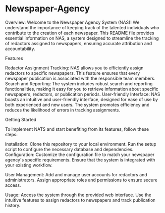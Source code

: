 # Newspaper-Agency
Overview:
Welcome to the Newspaper Agency System (NAS)! We understand the importance of keeping track of the talented individuals who contribute to the creation of each newspaper. This README file provides essential information on NAS, a system designed to streamline the tracking of redactors assigned to newspapers, ensuring accurate attribution and accountability.

Features

Redactor Assignment Tracking: NAS allows you to efficiently assign redactors to specific newspapers. This feature ensures that every newspaper publication is associated with the responsible team members.
Search and Reporting: The system includes robust search and reporting functionalities, making it easy for you to retrieve information about specific newspapers, redactors, or publication periods.
User-friendly Interface: NAS boasts an intuitive and user-friendly interface, designed for ease of use by both experienced and new users. The system promotes efficiency and reduces the likelihood of errors in tracking assignments.

Getting Started

To implement NATS and start benefiting from its features, follow these steps:

Installation:
Clone this repository to your local environment.
Run the setup script to configure the necessary database and dependencies.
Configuration:
Customize the configuration file to match your newspaper agency's specific requirements.
Ensure that the system is integrated with your existing workflow.

User Management:
Add and manage user accounts for redactors and administrators.
Assign appropriate roles and permissions to ensure secure access.

Usage:
Access the system through the provided web interface.
Use the intuitive features to assign redactors to newspapers and track publication history.
